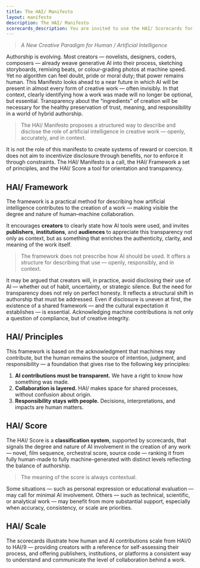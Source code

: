 ```yaml
---
title: The HAI/ Manifesto
layout: manifesto
description: The HAI/ Manifesto 
scorecards_description: You are invited to use the HAI/ Scorecards for your own creation
---
```


> *A New Creative Paradigm for Human / Artificial Intelligence*

Authorship is evolving. Most creators — novelists, designers, coders, composers — already weave generative AI into their process, sketching storyboards, remixing beats, or colour-grading photos at machine speed. Yet no algorithm can feel doubt, pride or moral duty; that power remains human.
This Manifesto looks ahead to a near future in which AI will be present in almost every form of creative work — often invisibly. In that context, clearly identifying how a work was made will no longer be optional, but essential. Transparency about the “ingredients” of creation will be necessary for the healthy preservation of trust, meaning, and responsibility in a world of hybrid authorship.

> The HAI/ Manifesto proposes a structured way to describe and disclose the role of artificial intelligence in creative work — openly, accurately, and in context.

It is not the role of this manifesto to create systems of reward or coercion. It does not aim to incentivize disclosure through benefits, nor to enforce it through constraints. The HAI/ Manifesto is a call, the HAI/ Framework a set of principles, and the HAI/ Score a tool for orientation and transparency.

## HAI/ Framework

The framework is a practical method for describing how artificial intelligence contributes to the creation of a work — making visible the degree and nature of human–machine collaboration.

It encourages **creators** to clearly state how AI tools were used, and invites **publishers**, **institutions**, and **audiences** to appreciate this transparency not only as context, but as something that enriches the authenticity, clarity, and meaning of the work itself.

> The framework does not prescribe how AI should be used. It offers a structure for describing that use — openly, responsibly, and in context.

It may be argued that creators will, in practice, avoid disclosing their use of AI — whether out of habit, uncertainty, or strategic silence. But the need for transparency does not rely on perfect honesty. It reflects a structural shift in authorship that must be addressed. Even if disclosure is uneven at first, the existence of a shared framework — and the cultural expectation it establishes — is essential. Acknowledging machine contributions is not only a question of compliance, but of creative integrity.

## HAI/ Principles

This framework is based on the acknowledgment that machines may contribute, but the human remains the source of intention, judgment, and responsibility — a foundation that gives rise to the following key principles:

1. **AI contributions must be transparent.** We have a right to know how something was made.  
2. **Collaboration is layered.** HAI/ makes space for shared processes, without confusion about origin.
3. **Responsibility stays with people.** Decisions, interpretations, and impacts are human matters.


## HAI/ Score

The HAI/ Score is a **classification system**, supported by scorecards, that signals the degree and nature of AI involvement in the creation of any work — novel, film sequence, orchestral score, source code — ranking it from fully human-made to fully machine-generated with distinct levels reflecting the balance of authorship.

> The meaning of the score is always contextual. 

Some situations — such as personal expression or educational evaluation — may call for minimal AI involvement. Others — such as technical, scientific, or analytical work — may benefit from more substantial support, especially when accuracy, consistency, or scale are priorities.

## HAI/ Scale 

The scorecards illustrate how human and AI contributions scale from HAI/0 to HAI/9 — providing creators with a reference for self-assessing their process, and offering publishers, institutions, or platforms a consistent way to understand and communicate the level of collaboration behind a work.